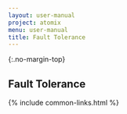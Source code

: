 ```yaml
---
layout: user-manual
project: atomix
menu: user-manual
title: Fault Tolerance
---
```


{:.no-margin-top}

## Fault Tolerance

{% include common-links.html %}
